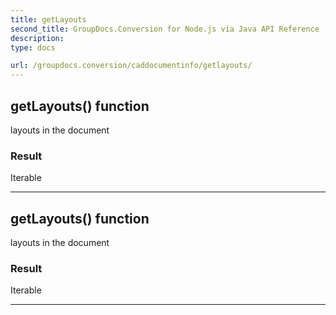```yaml
---
title: getLayouts
second_title: GroupDocs.Conversion for Node.js via Java API Reference
description: 
type: docs

url: /groupdocs.conversion/caddocumentinfo/getlayouts/
---
```


## getLayouts()  function
layouts in the document

### Result
Iterable


---


## getLayouts()  function
layouts in the document

### Result
Iterable


---


